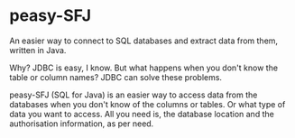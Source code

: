 # peasy-SFJ
An easier way to connect to SQL databases and extract data from them, written in Java.

Why? 
JDBC is easy, I know. But what happens when you don't know the table or column names? JDBC can solve these problems.

peasy-SFJ (SQL for Java) is an easier way to access data from the databases when you don't know of the columns or tables. Or what type of data you want to access. All you need is, the database location and the authorisation information, as per need.
